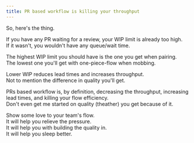 ```yaml
---
title: PR based workflow is killing your throughput
---
```


So, here's the thing.  

If you have any PR waiting for a review, your WIP limit is already too high.  
If it wasn't, you wouldn't have any queue/wait time.  

The highest WIP limit you should have is the one you get when pairing.  
The lowest one you'll get with one-piece-flow when mobbing.  

Lower WIP reduces lead times and increases throughput.  
Not to mention the difference in quality you'll get.  

PRs based workflow is, by definition, decreasing the throughput, increasing lead times, and killing your flow efficiency.  
Don't even get me started on quality (theather) you get because of it.


Show some love to your team's flow.  
It will help you relieve the pressure.  
It will help you with building the quality in.  
It will help you sleep better.
